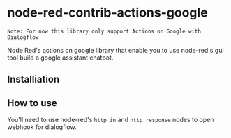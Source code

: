 # node-red-contrib-actions-google
```
Note: For now this library only support Actions on Google with Dialogflow
```
Node Red's actions on google library that enable you to use node-red's gui tool build a google assistant chatbot.
## Installiation

## How to use
  You'll need to use node-red's `http in` and `http response` nodes to open webhook for dialogflow.
